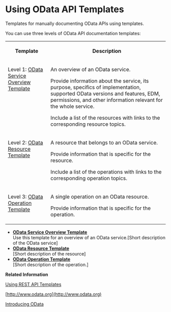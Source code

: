 <!-- loio49a7cd7771c943739efb3d8d8a343159 -->

# Using OData API Templates

Templates for manually documenting OData APIs using templates.

 You can use three levels of OData API documentation templates:


<table>
<tr>
<th valign="top">

Template



</th>
<th valign="top">

Description



</th>
</tr>
<tr>
<td valign="top">

Level 1: [OData Service Overview Template](odata-service-overview-template-d47f0cb.md)



</td>
<td valign="top">

An overview of an OData service.

Provide information about the service, its purpose, specifics of implementation, supported OData versions and features, EDM, permissions, and other information relevant for the whole service.

Include a list of the resources with links to the corresponding resource topics.



</td>
</tr>
<tr>
<td valign="top">

Level 2: [OData Resource Template](odata-resource-template-745fbaa.md)



</td>
<td valign="top">

A resource that belongs to an OData service.

Provide information that is specific for the resource.

Include a list of the operations with links to the corresponding operation topics.



</td>
</tr>
<tr>
<td valign="top">

Level 3: [OData Operation Template](odata-operation-template-d7d9b26.md)



</td>
<td valign="top">

A single operation on an OData resource.

Provide information that is specific for the operation.



</td>
</tr>
</table>

-   **[OData Service Overview Template](odata-service-overview-template-d47f0cb.md "Use this template for an overview of an OData service.[Short description of the OData
		service]")**  
Use this template for an overview of an OData service.\[Short description of the OData service\]
-   **[OData Resource Template](odata-resource-template-745fbaa.md "[Short description of the resource]")**  
\[Short description of the resource\]
-   **[OData Operation Template](odata-operation-template-d7d9b26.md "[Short description of the
		operation.]")**  
\[Short description of the operation.\]

**Related Information**  


[Using REST API Templates](using-rest-api-templates-b393567.md "Templates for manually documenting REST APIs .")

[http://www.odata.org](http://www.odata.org)

[Introducing OData](http://msdn.microsoft.com/en-us/data/hh237663.aspx)

